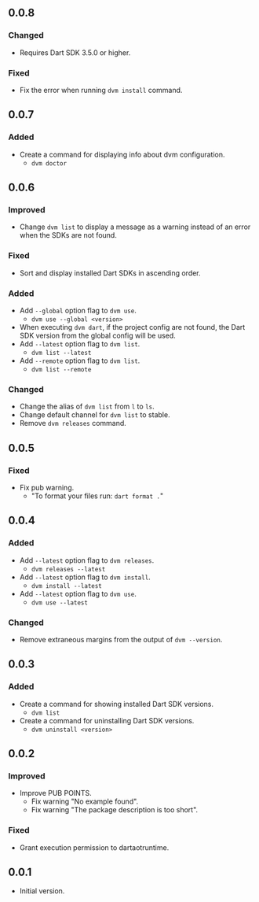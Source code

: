 ## 0.0.8

### Changed

- Requires Dart SDK 3.5.0 or higher.

### Fixed

- Fix the error when running `dvm install` command.

## 0.0.7

### Added

- Create a command for displaying info about dvm configuration.
  - `dvm doctor`

## 0.0.6

### Improved

- Change `dvm list` to display a message as a warning instead of an error when the SDKs are not found.

### Fixed

- Sort and display installed Dart SDKs in ascending order.

### Added

- Add `--global` option flag to `dvm use`.
  - `dvm use --global <version>`
- When executing `dvm dart`, if the project config are not found, the Dart SDK version from the global config will be used.
- Add `--latest` option flag to `dvm list`.
  - `dvm list --latest`
- Add `--remote` option flag to `dvm list`.
  - `dvm list --remote`

### Changed

- Change the alias of `dvm list` from `l` to `ls`.
- Change default channel for `dvm list` to stable.
- Remove `dvm releases` command.

## 0.0.5

### Fixed

- Fix pub warning.
  - "To format your files run: `dart format .`"

## 0.0.4

### Added

- Add `--latest` option flag to `dvm releases`.
  - `dvm releases --latest`
- Add `--latest` option flag to `dvm install`.
  - `dvm install --latest`
- Add `--latest` option flag to `dvm use`.
  - `dvm use --latest`

### Changed

- Remove extraneous margins from the output of `dvm --version`.

## 0.0.3

### Added

- Create a command for showing installed Dart SDK versions.
  - `dvm list`
- Create a command for uninstalling Dart SDK versions.
  - `dvm uninstall <version>`

## 0.0.2

### Improved

- Improve PUB POINTS.
  - Fix warning "No example found".
  - Fix warning "The package description is too short".

### Fixed

- Grant execution permission to dartaotruntime.

## 0.0.1

- Initial version.
